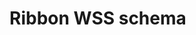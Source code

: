 # Ribbon WSS schema

<!-- https://docs.microsoft.com/en-us/dynamics365/customer-engagement/developer/customize-dev/ribbon-wss-schema -->